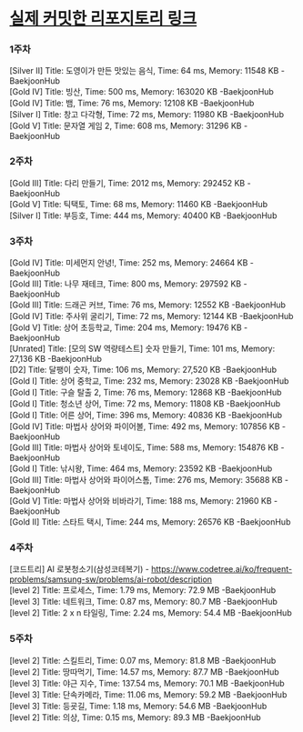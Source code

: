 # [실제 커밋한 리포지토리 링크](https://github.com/kraftenty/ps/commits/main)

### 1주차
[Silver II] Title: 도영이가 만든 맛있는 음식, Time: 64 ms, Memory: 11548 KB -BaekjoonHub  
[Gold IV] Title: 빙산, Time: 500 ms, Memory: 163020 KB -BaekjoonHub  
[Gold IV] Title: 뱀, Time: 76 ms, Memory: 12108 KB -BaekjoonHub  
[Silver I] Title: 창고 다각형, Time: 72 ms, Memory: 11980 KB -BaekjoonHub  
[Gold V] Title: 문자열 게임 2, Time: 608 ms, Memory: 31296 KB -BaekjoonHub  

### 2주차
[Gold III] Title: 다리 만들기, Time: 2012 ms, Memory: 292452 KB -BaekjoonHub  
[Gold V] Title: 틱택토, Time: 68 ms, Memory: 11460 KB -BaekjoonHub  
[Silver I] Title: 부등호, Time: 444 ms, Memory: 40400 KB -BaekjoonHub  

### 3주차   
[Gold IV] Title: 미세먼지 안녕!, Time: 252 ms, Memory: 24664 KB -BaekjoonHub    
[Gold III] Title: 나무 재테크, Time: 800 ms, Memory: 297592 KB -BaekjoonHub   
[Gold III] Title: 드래곤 커브, Time: 76 ms, Memory: 12552 KB -BaekjoonHub   
[Gold IV] Title: 주사위 굴리기, Time: 72 ms, Memory: 12144 KB -BaekjoonHub   
[Gold V] Title: 상어 초등학교, Time: 204 ms, Memory: 19476 KB -BaekjoonHub   
[Unrated] Title: [모의 SW 역량테스트] 숫자 만들기, Time: 101 ms, Memory: 27,136 KB -BaekjoonHub   
[D2] Title: 달팽이 숫자, Time: 106 ms, Memory: 27,520 KB -BaekjoonHub   
[Gold I] Title: 상어 중학교, Time: 232 ms, Memory: 23028 KB -BaekjoonHub   
[Gold I] Title: 구슬 탈출 2, Time: 76 ms, Memory: 12868 KB -BaekjoonHub   
[Gold I] Title: 청소년 상어, Time: 72 ms, Memory: 11808 KB -BaekjoonHub   
[Gold I] Title: 어른 상어, Time: 396 ms, Memory: 40836 KB -BaekjoonHub   
[Gold IV] Title: 마법사 상어와 파이어볼, Time: 492 ms, Memory: 107856 KB -BaekjoonHub   
[Gold III] Title: 마법사 상어와 토네이도, Time: 588 ms, Memory: 154876 KB -BaekjoonHub   
[Gold I] Title: 낚시왕, Time: 464 ms, Memory: 23592 KB -BaekjoonHub   
[Gold III] Title: 마법사 상어와 파이어스톰, Time: 276 ms, Memory: 35688 KB -BaekjoonHub   
[Gold V] Title: 마법사 상어와 비바라기, Time: 188 ms, Memory: 21960 KB -BaekjoonHub   
[Gold II] Title: 스타트 택시, Time: 244 ms, Memory: 26576 KB -BaekjoonHub   

### 4주차  
[코드트리] AI 로봇청소기(삼성코테복기) - https://www.codetree.ai/ko/frequent-problems/samsung-sw/problems/ai-robot/description   
[level 2] Title: 프로세스, Time: 1.79 ms, Memory: 72.9 MB -BaekjoonHub  
[level 3] Title: 네트워크, Time: 0.87 ms, Memory: 80.7 MB -BaekjoonHub   
[level 2] Title: 2 x n 타일링, Time: 2.24 ms, Memory: 54.4 MB -BaekjoonHub   

### 5주차
[level 2] Title: 스킬트리, Time: 0.07 ms, Memory: 81.8 MB -BaekjoonHub   
[level 2] Title: 땅따먹기, Time: 14.57 ms, Memory: 87.7 MB -BaekjoonHub   
[level 3] Title: 야근 지수, Time: 137.54 ms, Memory: 70.1 MB -BaekjoonHub   
[level 3] Title: 단속카메라, Time: 11.06 ms, Memory: 59.2 MB -BaekjoonHub   
[level 3] Title: 등굣길, Time: 1.18 ms, Memory: 54.6 MB -BaekjoonHub   
[level 2] Title: 의상, Time: 0.15 ms, Memory: 89.3 MB -BaekjoonHub   
